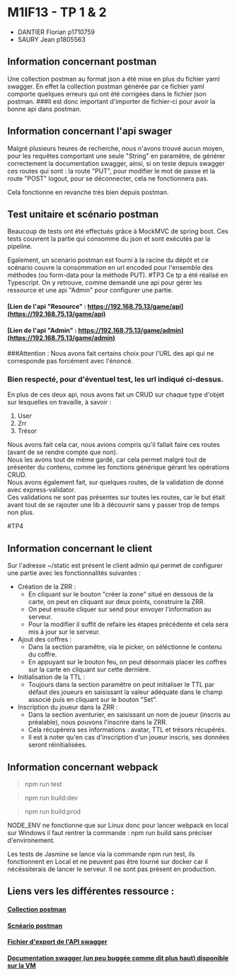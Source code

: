 # M1IF13 - TP 1 & 2

- DANTIER Florian p1710759
- SAURY Jean p1805563

## Information concernant postman
Une collection postman au format json a été mise en plus du fichier yaml swagger.
En effet la collection postman générée par ce fichier yaml comporte quelques erreurs
qui ont été corrigées dans le fichier json postman.
###Il est donc important d'importer de fichier-ci pour avoir la bonne api dans postman.

## Information concernant l'api swager
Malgré plusieurs heures de recherche, nous n'avons trouvé aucun moyen, pour les requêtes 
comportant une seule "String" en paramètre, de générer correctement la documentation
swagger, ainsi, si on teste depuis swagger ces routes qui sont : la route "PUT", pour 
modifier le mot de passe et la route "POST" logout, pour se déconnecter, cela ne fonctionnera pas.

Cela fonctionne en revanche très bien depuis postman.

## Test unitaire et scénario postman

Beaucoup de tests ont été effectués grâce à MockMVC de spring boot.
Ces tests couvrent la partie qui consomme du json et sont exécutés par la pipeline.

Egalement, un scenario postman est fourni à la racine du dépôt et ce scénario couvre
la consommation en url encoded pour l'ensemble des méthodes (ou form-data pour la méthode PUT).
#TP3
Ce tp a été réalisé en Typescript. 
On y retrouve, comme demandé une api pour gérer les ressource et une api "Admin" pour configurer une partie.
#### [Lien de l'api "Resource" : https://192.168.75.13/game/api](https://192.168.75.13/game/api)  
#### [Lien de l'api "Admin" : https://192.168.75.13/game/admin](https://192.168.75.13/game/admin)
###Attention : Nous avons fait certains choix pour l'URL des api qui ne corresponde pas forcément avec l'énoncé.
### Bien respecté, pour d'éventuel test, les url indiqué ci-dessus.
En plus de ces deux api, nous avons fait un CRUD sur chaque type d'objet sur lesquelles on travaille, à savoir :  
1. User
2. Zrr
3. Trésor  

Nous avons fait cela car, nous avions compris qu'il fallait faire ces routes (avant de se rendre compte que non).  
Nous les avons tout de même gardé, car cela permet malgré tout de présenter du contenu, comme les fonctions générique gérant les opérations CRUD.  
Nous avons également fait, sur quelques routes, de la validation de donné avec express-validator.  
Ces validations ne sont pas présentes sur toutes les routes, car le but était avant tout de se rajouter une lib à découvrir sans y passer trop de temps non plus.  


#TP4
## Information concernant le client

Sur l'adresse ~/static est présent le client admin qui permet de configurer une partie avec les fonctionnalités suivantes :
 - Création de la ZRR :
    - En cliquant sur le bouton "créer la zone" situé en dessous de la carte, on peut en cliquant sur deux points, construire la ZRR.
    - On peut ensuite cliquer sur send pour envoyer l'information au serveur.
    - Pour la modifier il suffit de refaire les étapes précédente et cela sera mis à jour sur le serveur.
 - Ajout des coffres :
    - Dans la section paramêtre, via le picker, on séléctionne le contenu du coffre.
    - En appuyant sur le bouton feu, on peut désormais placer les coffres sur la carte en cliquant sur cette dernière.
- Initialisation de la TTL :
  -   Toujours dans la section paramêtre on peut initialiser le TTL par défaut des joueurs en saisissant la valeur adéquate dans le champ associé puis en cliquant sur le bouton "Set". 
- Inscription du joueur dans la ZRR :
   - Dans la section aventurier, en saisissant un nom de joueur (inscris au préalable), nous pouvons l'inscrire dans la ZRR.
   - Cela récupèrera ses informations : avatar, TTL et trésors récupérés.
   - Il est à noter qu'en cas d'inscription d'un joueur inscris, ses données seront réinitialisées.


## Information concernant webpack

> npm run test

> npm run build:dev

> npm run build:prod

NODE_ENV ne fonctionne que sur Linux donc pour lancer webpack en local sur Windows il faut rentrer la commande : npm run build sans préciser d'environement.

Les tests de Jasmine se lance via la commande npm run test, ils fonctionnent en Local et ne peuvent pas être tourné sur docker car il nécéssiterais de lancer le serveur. Il ne sont pas présent en production.

## Liens vers les différentes ressource :

#### [Collection postman](https://forge.univ-lyon1.fr/p1710759/m1if13-tps/-/blob/main/Users%20API.postman_collection.json)
#### [Scnéario postman](https://forge.univ-lyon1.fr/p1710759/m1if13-tps/-/blob/main/Users%20API.postman_collection%20-%20TEST.json)
#### [Fichier d'export de l'API swagger](https://forge.univ-lyon1.fr/p1710759/m1if13-tps/-/blob/main/users-api.yaml)
#### [Documentation swagger (un peu buggée comme dit plus haut) disponible sur la VM](https://192.168.75.13:8443/mif13/swagger-ui/index.html#/)


